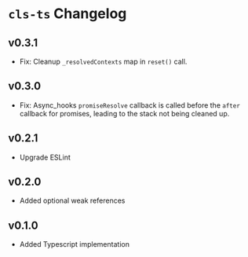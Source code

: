 # `cls-ts` Changelog

## v0.3.1

* Fix: Cleanup `_resolvedContexts` map in `reset()` call.

## v0.3.0

* Fix: Async_hooks `promiseResolve` callback is called before the `after` callback for promises, leading to the stack not being cleaned up.

## v0.2.1

* Upgrade ESLint

## v0.2.0

* Added optional weak references

## v0.1.0

* Added Typescript implementation

